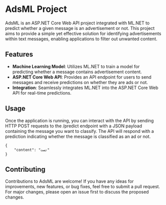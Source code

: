 
# AdsML Project

AdsML is an ASP.NET Core Web API project integrated with ML.NET to predict whether a given message is an advertisement or not. This project aims to provide a simple yet effective solution for identifying advertisements within text messages, enabling applications to filter out unwanted content.

## Features

- **Machine Learning Model**: Utilizes ML.NET to train a model for predicting whether a message contains advertisement content.
- **ASP.NET Core Web API**: Provides an API endpoint for users to send messages and receive predictions on whether they are ads or not.
- **Integration**: Seamlessly integrates ML.NET into the ASP.NET Core Web API for real-time predictions.

## Usage
Once the application is running, you can interact with the API by sending HTTP POST requests to the /predict endpoint with a JSON payload containing the message you want to classify. The API will respond with a prediction indicating whether the message is classified as an ad or not.

    {
        "content": "تست"
    }

## Contributing
Contributions to AdsML are welcome! If you have any ideas for improvements, new features, or bug fixes, feel free to submit a pull request. For major changes, please open an issue first to discuss the proposed changes.
